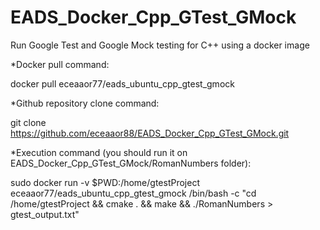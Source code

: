 # EADS_Docker_Cpp_GTest_GMock
Run Google Test and Google Mock testing for C++ using a docker image


*Docker pull command:

docker pull eceaaor77/eads_ubuntu_cpp_gtest_gmock

*Github repository clone command:

git clone https://github.com/eceaaor88/EADS_Docker_Cpp_GTest_GMock.git

*Execution command (you should run it on EADS_Docker_Cpp_GTest_GMock/RomanNumbers folder):

sudo docker run -v $PWD:/home/gtestProject eceaaor77/eads_ubuntu_cpp_gtest_gmock /bin/bash -c "cd /home/gtestProject  && cmake . && make && ./RomanNumbers > gtest_output.txt"
